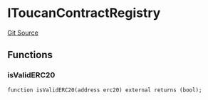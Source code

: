 # IToucanContractRegistry
[Git Source](https://github.com/KlimaDAO/klimadao-solidity/blob/29fd912e7e35bfd36ad9c6e57c2a312d3aed3640/src/infinity/interfaces/IToucan.sol)


## Functions
### isValidERC20


```solidity
function isValidERC20(address erc20) external returns (bool);
```

